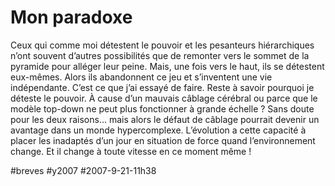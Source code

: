 # Mon paradoxe

Ceux qui comme moi détestent le pouvoir et les pesanteurs hiérarchiques n’ont souvent d’autres possibilités que de remonter vers le sommet de la pyramide pour alléger leur peine. Mais, une fois vers le haut, ils se détestent eux-mêmes. Alors ils abandonnent ce jeu et s’inventent une vie indépendante. C’est ce que j’ai essayé de faire. Reste à savoir pourquoi je déteste le pouvoir. À cause d’un mauvais câblage cérébral ou parce que le modèle top-down ne peut plus fonctionner à grande échelle ? Sans doute pour les deux raisons… mais alors le défaut de câblage pourrait devenir un avantage dans un monde hypercomplexe. L’évolution a cette capacité à placer les inadaptés d’un jour en situation de force quand l’environnement change. Et il change à toute vitesse en ce moment même !

#breves #y2007 #2007-9-21-11h38
